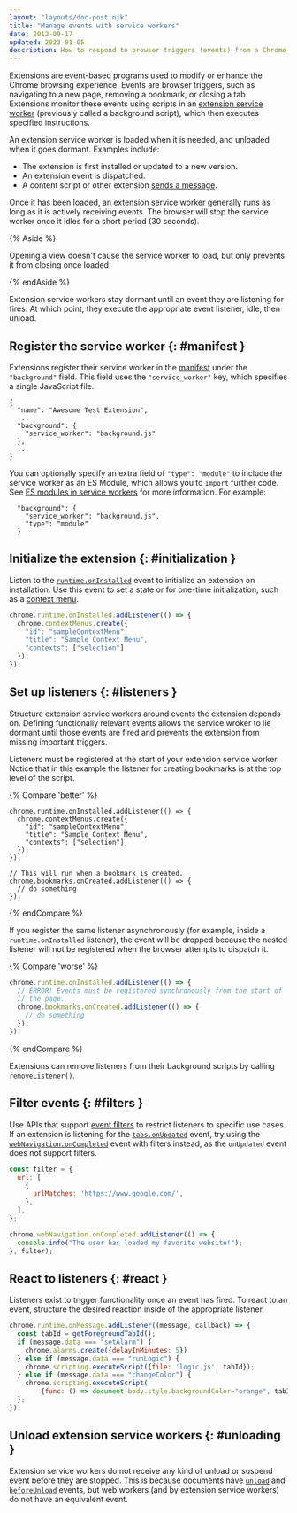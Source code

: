 ```yaml
---
layout: "layouts/doc-post.njk"
title: "Manage events with service workers"
date: 2012-09-17
updated: 2023-01-05
description: How to respond to browser triggers (events) from a Chrome Extension service worker.
---
```


Extensions are event-based programs used to modify or enhance the Chrome browsing experience. Events
are browser triggers, such as navigating to a new page, removing a bookmark, or closing a tab.
Extensions monitor these events using scripts in an [extension service
worker][doc-sw-migration] (previously called a background script), which then executes specified instructions.

An extension service worker is loaded when it is needed, and unloaded when it goes dormant.
Examples include:

- The extension is first installed or updated to a new version.
- An extension event is dispatched.
- A content script or other extension [sends a message][1].

Once it has been loaded, an extension service worker generally runs as long as it is
actively receiving events. The browser will stop the service worker once it idles for
a short period (30 seconds).

{% Aside %}

Opening a view doesn't cause the service worker to load, but only prevents it from closing once
loaded.

{% endAside %}

Extension service workers stay dormant until an event they are listening for fires. At which point, they execute the appropriate event listener, idle, then unload.

## Register the service worker {: #manifest }

Extensions register their service worker in the [manifest][3] under the `"background"`
field. This field uses the `"service_worker"` key, which specifies a single JavaScript file.

```json/3-6
{
  "name": "Awesome Test Extension",
  ...
  "background": {
    "service_worker": "background.js"
  },
  ...
}
```

You can optionally specify an extra field of `"type": "module"` to include the service worker as an
ES Module, which allows you to `import` further code. See [ES modules in service workers][sw-module]
for more information. For example:

```json/2-2
  "background": {
    "service_worker": "background.js",
    "type": "module"
  }
```

## Initialize the extension {: #initialization }

Listen to the [`runtime.onInstalled`][6] event to initialize an extension on installation. Use this
event to set a state or for one-time initialization, such as a [context menu][7].

```js
chrome.runtime.onInstalled.addListener(() => {
  chrome.contextMenus.create({
    "id": "sampleContextMenu",
    "title": "Sample Context Menu",
    "contexts": ["selection"]
  });
});
```

## Set up listeners {: #listeners }

Structure extension service workers around events the extension depends on. Defining functionally relevant
events allows the service wroker to lie dormant until those events are fired and prevents the
extension from missing important triggers.

Listeners must be registered at the start of your extension service worker. Notice that in this
example the listener for creating bookmarks is at the top level of the script.

{% Compare 'better' %}
```js/8-10
chrome.runtime.onInstalled.addListener(() => {
  chrome.contextMenus.create({
    "id": "sampleContextMenu",
    "title": "Sample Context Menu",
    "contexts": ["selection"],
  });
});

// This will run when a bookmark is created.
chrome.bookmarks.onCreated.addListener(() => {
  // do something
});
```
{% endCompare %}

If you register the same listener asynchronously (for example, inside a `runtime.onInstalled` listener), 
the event will be dropped because the nested listener will not be registered when the browser 
attempts to dispatch it.

{% Compare 'worse' %}
```js
chrome.runtime.onInstalled.addListener(() => {
  // ERROR! Events must be registered synchronously from the start of
  // the page.
  chrome.bookmarks.onCreated.addListener(() => {
    // do something
  });
});
```
{% endCompare %}

Extensions can remove listeners from their background scripts by calling `removeListener()`. 

## Filter events {: #filters }

Use APIs that support [event filters][8] to restrict listeners to specific use cases. If an
extension is listening for the [`tabs.onUpdated`][9] event, try using the
[`webNavigation.onCompleted`][10] event with filters instead, as the `onUpdated` event does not support
filters.

```js
const filter = {
  url: [
    {
      urlMatches: 'https://www.google.com/',
    },
  ],
};

chrome.webNavigation.onCompleted.addListener(() => {
  console.info("The user has loaded my favorite website!");
}, filter);
```

## React to listeners {: #react }

Listeners exist to trigger functionality once an event has fired. To react to an event, structure
the desired reaction inside of the appropriate listener.

```js
chrome.runtime.onMessage.addListener((message, callback) => {
  const tabId = getForegroundTabId();
  if (message.data === "setAlarm") {
    chrome.alarms.create({delayInMinutes: 5})
  } else if (message.data === "runLogic") {
    chrome.scripting.executeScript({file: 'logic.js', tabId});
  } else if (message.data === "changeColor") {
    chrome.scripting.executeScript(
        {func: () => document.body.style.backgroundColor="orange", tabId});
  };
});
```

## Unload extension service workers {: #unloading }

Extension service workers do not receive any kind of unload or suspend event before they are
stopped. This is because documents have [`unload`][mdn-unload] and
[`beforeUnload`][mdn-beforeunload] events, but web workers (and by extension service workers) do
not have an equivalent event.

[1]: /docs/extensions/mv3/messaging
[2]: /docs/extensions/runtime#method-getBackgroundPage
[3]: /docs/extensions/mv3/manifest/
[4]: /docs/extensions/webRequest
[5]: /docs/extensions/mv3/background_migration
[6]: /docs/extensions/reference/runtime#event-onInstalled
[7]: /docs/extensions/reference/contextMenus
[8]: /docs/extensions/reference/events#filtered
[9]: /docs/extensions/reference/extensions/tabs#event-onUpdated
[10]: /docs/extensions/reference/webNavigation#event-onCompleted
[11]: /docs/extensions/reference/storage
[12]: /docs/extensions/mv3/messaging
[13]: /docs/extensions/reference/runtime#property-Port-onDisconnect
[14]: /docs/extensions/reference/runtime#property-Port-disconnect
[15]: /docs/extensions/reference/runtime#event-onSuspend
[16]: /docs/extensions/reference/runtime#event-onSuspend

[doc-sw-migration]: /docs/extensions/mv3/migrating_to_service_workers
[event-page-unload]: https://developer.chrome.com/docs/extensions/mv2/background_pages/
[mdn-beforeunload]: https://developer.mozilla.org/en-US/docs/Web/API/Window/beforeunload_event
[mdn-unload]: https://developer.mozilla.org/en-US/docs/Web/API/Window/unload_event
[sw-module]: https://web.dev/es-modules-in-sw/
